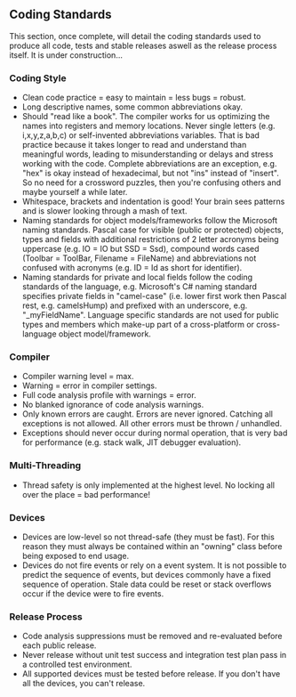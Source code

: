 ## Coding Standards

This section, once complete, will detail the coding standards used to produce all code, tests and stable releases aswell as the release process itself. It is under construction...


### Coding Style

* Clean code practice = easy to maintain = less bugs = robust.
* Long descriptive names, some common abbreviations okay.
* Should "read like a book". The compiler works for us optimizing the names into registers and memory locations. Never single letters (e.g. i,x,y,z,a,b,c) or self-invented abbreviations variables. That is bad practice because it takes longer to read and understand than meaningful words, leading to misunderstanding or delays and stress working with the code. Complete abbreviations are an exception, e.g. "hex" is okay instead of hexadecimal, but not "ins" instead of "insert". So no need for a crossword puzzles, then you're confusing others and maybe yourself a while later.
* Whitespace, brackets and indentation is good! Your brain sees patterns and is slower looking through a mash of text.
* Naming standards for object models/frameworks follow the Microsoft naming standards. Pascal case for visible (public or protected) objects, types and fields with additional restrictions of 2 letter acronyms being uppercase (e.g. IO = IO but SSD = Ssd), compound words cased (Toolbar = ToolBar, Filename = FileName) and abbreviations not confused with acronyms (e.g. ID = Id as short for identifier).
* Naming standards for private and local fields follow the coding standards of the language, e.g. Microsoft's C# naming standard specifies private fields in "camel-case" (i.e. lower first work then Pascal rest, e.g. camelsHump) and prefixed with an underscore, e.g. "_myFieldName". Language specific standards are not used for public types and members which make-up part of a cross-platform or cross-language object model/framework.



### Compiler

* Compiler warning level = max.
* Warning = error in compiler settings.
* Full code analysis profile with warnings = error.
* No blanked ignorance of code analysis warnings.
* Only known errors are caught. Errors are never ignored. Catching all exceptions is not allowed. All other errors must be thrown / unhandled.
* Exceptions should never occur during normal operation, that is very bad for performance (e.g. stack walk, JIT debugger evaluation).


### Multi-Threading

* Thread safety is only implemented at the highest level. No locking all over the place = bad performance!


### Devices

* Devices are low-level so not thread-safe (they must be fast). For this reason they must always be contained within an "owning" class before being exposed to end usage.
* Devices do not fire events or rely on a event system. It is not possible to predict the sequence of events, but devices commonly have a fixed sequence of operation. Stale data could be reset or stack overflows occur if the device were to fire events.


### Release Process

* Code analysis suppressions must be removed and re-evaluated before each public release.
* Never release without unit test success and integration test plan pass in a controlled test environment.
* All supported devices must be tested before release. If you don't have all the devices, you can't release.

